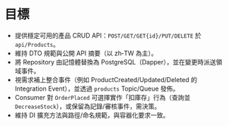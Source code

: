 # 目標

- 提供穩定可用的產品 CRUD API：`POST/GET/GET{id}/PUT/DELETE` 於 `api/Products`。
- 維持 DTO 規範與公開 API 摘要（以 zh‑TW 為主）。
- 將 Repository 由記憶體替換為 PostgreSQL（Dapper），並在變更時派送領域事件。
- 視需求補上整合事件（例如 ProductCreated/Updated/Deleted 的 Integration Event），並透過 `products` Topic/Queue 發佈。
- Consumer 對 `OrderPlaced` 可選擇實作「扣庫存」行為（查詢並 `DecreaseStock`），或保留為記錄/審核事件，需決策。
- 維持 DI 擴充方法與路徑/命名規範，與容器化要求一致。
